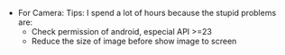 * For Camera:
Tips: I spend a lot of hours because the stupid problems are:
    + Check permission of android, especial API >=23
    + Reduce the size of image before show image to screen

